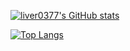 

[![liver0377's GitHub stats](https://github-readme-stats.vercel.app/api?username=liver0377)](https://github.com/anuraghazra/github-readme-stats)


[![Top Langs](https://github-readme-stats.vercel.app/api/top-langs/?username=liver0377?hide=html,javascript,css)](https://github.com/anuraghazra/github-readme-stats)
